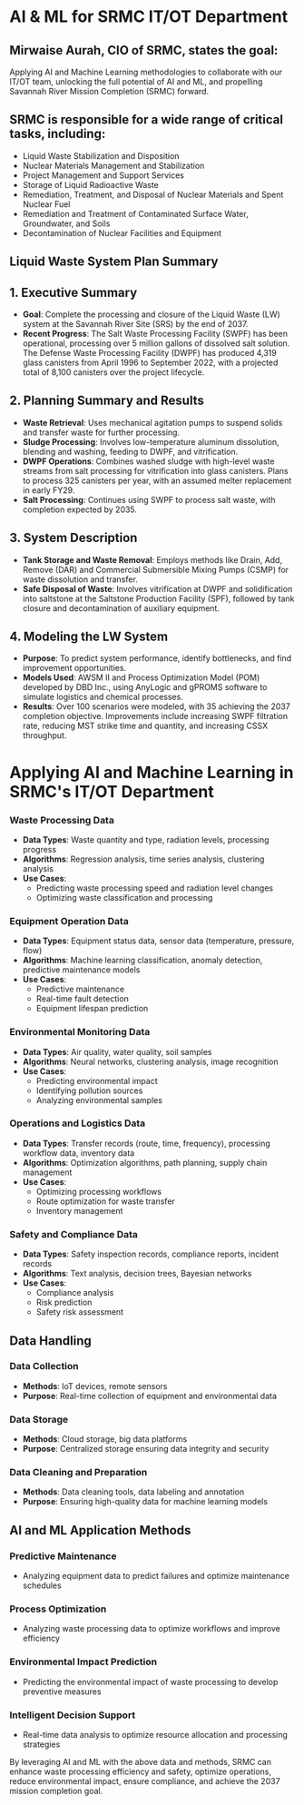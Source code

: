 # AI & ML for SRMC IT/OT Department
## Mirwaise Aurah, CIO of SRMC, states the goal:

Applying AI and Machine Learning methodologies to collaborate with our IT/OT team, unlocking the full potential of AI and ML, and propelling Savannah River Mission Completion (SRMC) forward.

## SRMC is responsible for a wide range of critical tasks, including:

- Liquid Waste Stabilization and Disposition
- Nuclear Materials Management and Stabilization
- Project Management and Support Services
- Storage of Liquid Radioactive Waste
- Remediation, Treatment, and Disposal of Nuclear Materials and Spent Nuclear Fuel
- Remediation and Treatment of Contaminated Surface Water, Groundwater, and Soils
- Decontamination of Nuclear Facilities and Equipment
  
## Liquid Waste System Plan Summary

## 1. Executive Summary
- **Goal**: Complete the processing and closure of the Liquid Waste (LW) system at the Savannah River Site (SRS) by the end of 2037.
- **Recent Progress**: The Salt Waste Processing Facility (SWPF) has been operational, processing over 5 million gallons of dissolved salt solution. The Defense Waste Processing Facility (DWPF) has produced 4,319 glass canisters from April 1996 to September 2022, with a projected total of 8,100 canisters over the project lifecycle.

## 2. Planning Summary and Results
- **Waste Retrieval**: Uses mechanical agitation pumps to suspend solids and transfer waste for further processing.
- **Sludge Processing**: Involves low-temperature aluminum dissolution, blending and washing, feeding to DWPF, and vitrification.
- **DWPF Operations**: Combines washed sludge with high-level waste streams from salt processing for vitrification into glass canisters. Plans to process 325 canisters per year, with an assumed melter replacement in early FY29.
- **Salt Processing**: Continues using SWPF to process salt waste, with completion expected by 2035.

## 3. System Description
- **Tank Storage and Waste Removal**: Employs methods like Drain, Add, Remove (DAR) and Commercial Submersible Mixing Pumps (CSMP) for waste dissolution and transfer.
- **Safe Disposal of Waste**: Involves vitrification at DWPF and solidification into saltstone at the Saltstone Production Facility (SPF), followed by tank closure and decontamination of auxiliary equipment.

## 4. Modeling the LW System
- **Purpose**: To predict system performance, identify bottlenecks, and find improvement opportunities.
- **Models Used**: AWSM II and Process Optimization Model (POM) developed by DBD Inc., using AnyLogic and gPROMS software to simulate logistics and chemical processes.
- **Results**: Over 100 scenarios were modeled, with 35 achieving the 2037 completion objective. Improvements include increasing SWPF filtration rate, reducing MST strike time and quantity, and increasing CSSX throughput.
 
# Applying AI and Machine Learning in SRMC's IT/OT Department

### Waste Processing Data
- **Data Types**: Waste quantity and type, radiation levels, processing progress
- **Algorithms**: Regression analysis, time series analysis, clustering analysis
- **Use Cases**:
  - Predicting waste processing speed and radiation level changes
  - Optimizing waste classification and processing

### Equipment Operation Data
- **Data Types**: Equipment status data, sensor data (temperature, pressure, flow)
- **Algorithms**: Machine learning classification, anomaly detection, predictive maintenance models
- **Use Cases**:
  - Predictive maintenance
  - Real-time fault detection
  - Equipment lifespan prediction

### Environmental Monitoring Data
- **Data Types**: Air quality, water quality, soil samples
- **Algorithms**: Neural networks, clustering analysis, image recognition
- **Use Cases**:
  - Predicting environmental impact
  - Identifying pollution sources
  - Analyzing environmental samples

### Operations and Logistics Data
- **Data Types**: Transfer records (route, time, frequency), processing workflow data, inventory data
- **Algorithms**: Optimization algorithms, path planning, supply chain management
- **Use Cases**:
  - Optimizing processing workflows
  - Route optimization for waste transfer
  - Inventory management

### Safety and Compliance Data
- **Data Types**: Safety inspection records, compliance reports, incident records
- **Algorithms**: Text analysis, decision trees, Bayesian networks
- **Use Cases**:
  - Compliance analysis
  - Risk prediction
  - Safety risk assessment

## Data Handling

### Data Collection
- **Methods**: IoT devices, remote sensors
- **Purpose**: Real-time collection of equipment and environmental data

### Data Storage
- **Methods**: Cloud storage, big data platforms
- **Purpose**: Centralized storage ensuring data integrity and security

### Data Cleaning and Preparation
- **Methods**: Data cleaning tools, data labeling and annotation
- **Purpose**: Ensuring high-quality data for machine learning models

## AI and ML Application Methods

### Predictive Maintenance
- Analyzing equipment data to predict failures and optimize maintenance schedules

### Process Optimization
- Analyzing waste processing data to optimize workflows and improve efficiency

### Environmental Impact Prediction
- Predicting the environmental impact of waste processing to develop preventive measures

### Intelligent Decision Support
- Real-time data analysis to optimize resource allocation and processing strategies

By leveraging AI and ML with the above data and methods, SRMC can enhance waste processing efficiency and safety, optimize operations, reduce environmental impact, ensure compliance, and achieve the 2037 mission completion goal.

